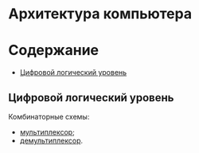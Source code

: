 # Архитектура компьютера

# Содержание
* [Цифровой логический уровень](#цифровой-логический-уровень)

## Цифровой логический уровень

Комбинаторные схемы:
* [мультиплексор](./digital_logic_layer/combinatorial_circuits/multiplexer.md);
* [демультиплексор](./digital_logic_layer/combinatorial_circuits/demultiplexer.md).